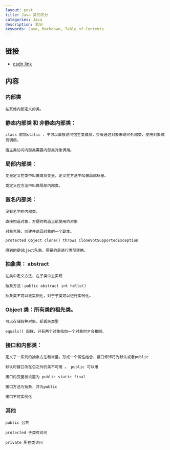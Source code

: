 ```yaml
---
layout: post
title: Java 类的区分
categories: Java
description: 笔记
keywords: Java, Markdown, Table of Contents
---
```




## 链接

* [csdn link](http://blog.csdn.net/mengwei2275/article/details/51537918)
## 内容

### 内部类
    在其他内部定义的类。

### 静态内部类 和 非静态内部类：

    class 前加static ，不可以直接访问宿主类成员，只有通过对象来访问外部类，使用对象成员调用。

    宿主类访问内部类需要内部类对象调用。

### 局部内部类：

    变量定义在类中叫做成员变量，定义在方法中叫做局部标量。

    类定义在方法中叫做局部内部类。

### 匿名内部类：

    没有名字的内部类。

    直接构造对象，方便的构造当前使用的对象

    对象克隆，创建并返回对象的一个副本。

    protected Object clone() throws CloneVotSupportedException

    得到的是Object队象，需要的是进行类型转换。

### 抽象类： abstract

    在类中定义方法，在子类中去实现

    抽象方法：public abstract int hello()

    抽象类不可以被实例化，对于子类可以进行实例化。

### Object 类：所有类的祖先类。

    可以存储各种对象，却丢失类型

    equals() 函数，只有两个对象指向一个对象时才会相同。

### 接口和内部类：

    定义了一系列的抽象方法和常量，形成一个属性结合，接口修饰符为默认或者public

    默认时接口所在包之外的类不可用 。 public 可以用

    接口内变量被设置为 public static final

    接口方法为抽象，并为public

    接口不可实例化
    
### 其他
    public 公共

    protected 子类可访问

    private 所在类访问